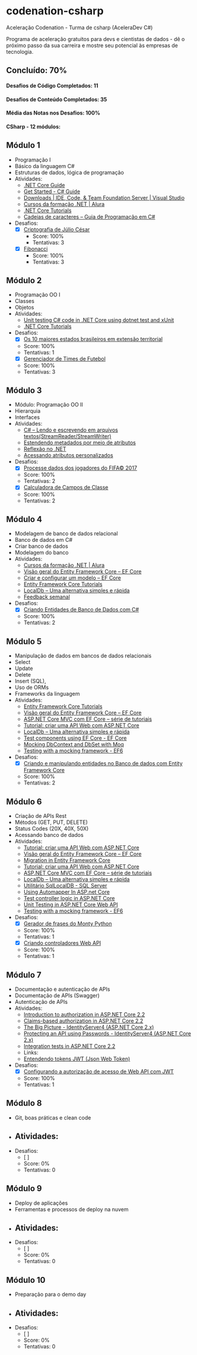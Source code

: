 # codenation-csharp
Aceleração Codenation - Turma de csharp (AceleraDev C#)

Programa de aceleração gratuitos para devs e cientistas de dados - dê o próximo passo da sua carreira e mostre seu potencial às empresas de tecnologia.

## Concluído: 70%

#### Desafios de Código Completados: 11
#### Desafios de Conteúdo Completados: 35
#### Média das Notas nos Desafios: 100%
#### CSharp - 12 módulos:

## Módulo 1 
- Programação I
- Básico da linguagem C#
- Estruturas de dados, lógica de programação
- Atividades:
  - [.NET Core Guide](https://docs.microsoft.com/en-us/dotnet/core/)
  - [Get Started - C# Guide](https://docs.microsoft.com/en-us/dotnet/csharp/getting-started/)
  - [Downloads | IDE, Code, & Team Foundation Server | Visual Studio](https://visualstudio.microsoft.com/downloads/)
  - [Cursos da formação .NET | Alura](https://www.alura.com.br/formacao-dotnet)
  - [.NET Core Tutorials](https://docs.microsoft.com/en-us/dotnet/core/tutorials/)
  - [Cadeias de caracteres – Guia de Programação em C#](https://docs.microsoft.com/pt-br/dotnet/csharp/programming-guide/strings/)
- Desafios:
  - [X] [Criptografia de Júlio César](https://www.codenation.dev/private-journey/csharp-florianopolis-1/challenge/csharp-2)
    - Score: 100%
	- Tentativas: 3
  - [X] [Fibonacci](https://www.codenation.dev/private-journey/csharp-florianopolis-1/challenge/csharp-0)
    - Score: 100%
	- Tentativas: 3

## Módulo 2 
- Programação OO I
- Classes
- Objetos
- Atividades:
  - [Unit testing C# code in .NET Core using dotnet test and xUnit](https://docs.microsoft.com/en-us/dotnet/core/testing/unit-testing-with-dotnet-test)
  - [.NET Core Tutorials](https://docs.microsoft.com/en-us/dotnet/core/tutorials/)
- Desafios:
  - [X] [Os 10 maiores estados brasileiros em extensão territorial](https://www.codenation.dev/private-journey/csharp-florianopolis-1/challenge/csharp-3)
   - Score: 100%
   - Tentativas: 1
  - [X] [Gerenciador de Times de Futebol](https://www.codenation.dev/private-journey/csharp-florianopolis-1/challenge/csharp-1)
   - Score: 100%
   - Tentativas: 3

## Módulo 3
- Módulo: Programação OO II
- Hierarquia
- Interfaces
- Atividades:
  - [C# – Lendo e escrevendo em arquivos textos(StreamReader/StreamWriter)](https://imasters.com.br/back-end/c-lendo-e-escrevendo-em-arquivos-textos-streamreaderstreamwriter)
  - [Estendendo metadados por meio de atributos](https://docs.microsoft.com/pt-br/dotnet/standard/attributes/)
  - [Reflexão no .NET](https://docs.microsoft.com/pt-br/dotnet/framework/reflection-and-codedom/reflection)
  - [Acessando atributos personalizados](https://docs.microsoft.com/pt-br/dotnet/framework/reflection-and-codedom/accessing-custom-attributes)
- Desafios:
  - [X] [Processe dados dos jogadores do FIFA© 2017](https://www.codenation.dev/private-journey/csharp-florianopolis-1/challenge/csharp-4)
   - Score: 100%
   - Tentativas: 2
  - [X] [Calculadora de Campos de Classe](https://www.codenation.dev/private-journey/csharp-florianopolis-1/challenge/csharp-6)
   - Score: 100%
   - Tentativas: 2
   
## Módulo 4
- Modelagem de banco de dados relacional
- Banco de dados em C#
- Criar banco de dados
- Modelagem do banco
- Atividades:
  - [Cursos da formação .NET | Alura](https://www.alura.com.br/formacao-dotnet)
  - [Visão geral do Entity Framework Core – EF Core](https://docs.microsoft.com/pt-br/ef/core/)
  - [Criar e configurar um modelo – EF Core](https://docs.microsoft.com/pt-br/ef/core/modeling/)
  - [Entity Framework Core Tutorials](https://www.entityframeworktutorial.net/efcore/entity-framework-core.aspx)
  - [LocalDb – Uma alternativa simples e rápida](https://codigoecafe.com/2013/03/12/localdb-uma-alternativa-simples-e-rapida/)
  - [Feedback semanal](https://docs.google.com/forms/d/e/1FAIpQLSflgmua64bKv8W7HGSPOwUw22eNVGuA6oo4kTbKTIgy8MuGgA/viewform)
- Desafios:
  - [X] [Criando Entidades de Banco de Dados com C#](https://www.codenation.dev/private-journey/csharp-florianopolis-1/challenge/csharp-7)
   - Score: 100%
   - Tentativas: 2
   
## Módulo 5
- Manipulação de dados em bancos de dados relacionais
- Select
- Update 
- Delete 
- Insert (SQL), 
- Uso de ORMs 
- Frameworks da linguagem
- Atividades:
  - [Entity Framework Core Tutorials](https://www.entityframeworktutorial.net/efcore/entity-framework-core.aspx)
  - [Visão geral do Entity Framework Core – EF Core](https://docs.microsoft.com/pt-br/ef/core/)
  - [ASP.NET Core MVC com EF Core – série de tutoriais](https://docs.microsoft.com/pt-br/aspnet/core/data/ef-mvc/?view=aspnetcore-2.2)
  - [Tutorial: criar uma API Web com ASP.NET Core](https://docs.microsoft.com/pt-br/aspnet/core/tutorials/first-web-api?view=aspnetcore-2.2&tabs=visual-studio)
  - [LocalDb – Uma alternativa simples e rápida](https://codigoecafe.com/2013/03/12/localdb-uma-alternativa-simples-e-rapida/)
  - [Test components using EF Core - EF Core](https://docs.microsoft.com/en-us/ef/core/miscellaneous/testing/)
  - [Mocking DbContext and DbSet with Moq](https://www.jankowskimichal.pl/en/2016/01/mocking-dbcontext-and-dbset-with-moq/)
  - [Testing with a mocking framework - EF6](https://docs.microsoft.com/en-us/ef/ef6/fundamentals/testing/mocking)
- Desafios:
  - [X] [Criando e manipulando entidades no Banco de dados com Entity Framework Core](https://www.codenation.dev/private-journey/csharp-florianopolis-1/challenge/csharp-8)
   - Score: 100%
   - Tentativas: 2

## Módulo 6
- Criação de APIs Rest
- Métodos (GET, PUT, DELETE)	
- Status Codes (20X, 40X, 50X)
- Acessando banco de dados
- Atividades:
  - [Tutorial: criar uma API Web com ASP.NET Core](https://docs.microsoft.com/pt-br/aspnet/core/tutorials/first-web-api?view=aspnetcore-2.2&tabs=visual-studio)
  - [Visão geral do Entity Framework Core – EF Core](https://docs.microsoft.com/pt-br/ef/core/)
  - [Migration in Entity Framework Core](https://www.entityframeworktutorial.net/efcore/entity-framework-core-migration.aspx)
  - [Tutorial: criar uma API Web com ASP.NET Core](https://docs.microsoft.com/pt-br/aspnet/core/tutorials/first-web-api?view=aspnetcore-2.2&tabs=visual-studio)
  - [ASP.NET Core MVC com EF Core – série de tutoriais](https://docs.microsoft.com/pt-br/aspnet/core/data/ef-mvc/?view=aspnetcore-2.2)
  - [LocalDb – Uma alternativa simples e rápida](https://codigoecafe.com/2013/03/12/localdb-uma-alternativa-simples-e-rapida/)
  - [Utilitário SqlLocalDB - SQL Server](https://docs.microsoft.com/pt-br/sql/tools/sqllocaldb-utility?view=sql-server-2017)
  - [Using Automapper In ASP.net Core](https://dotnetcoretutorials.com/2017/09/23/using-automapper-asp-net-core/)
  - [Test controller logic in ASP.NET Core](https://docs.microsoft.com/en-us/aspnet/core/mvc/controllers/testing?view=aspnetcore-2.2)
  - [Unit Testing in ASP.NET Core Web API](https://code-maze.com/unit-testing-aspnetcore-web-api/)
  - [Testing with a mocking framework - EF6](https://docs.microsoft.com/en-us/ef/ef6/fundamentals/testing/mocking)
- Desafios:
  - [X] [Gerador de frases do Monty Python](https://www.codenation.dev/private-journey/csharp-florianopolis-1/challenge/csharp-5)
   - Score: 100%
   - Tentativas: 1
  - [X] [Criando controladores Web API](https://www.codenation.dev/private-journey/csharp-florianopolis-1/challenge/csharp-9)
   - Score: 100%
   - Tentativas: 1

## Módulo 7 
- Documentação e autenticação de APIs
- Documentação de APIs (Swagger) 
- Autenticação de APIs
- Atividades: 
  - [Introduction to authorization in ASP.NET Core 2.2](https://docs.microsoft.com/en-us/aspnet/core/security/authorization/introduction?view=aspnetcore-2.2)
  - [Claims-based authorization in ASP.NET Core 2.2](https://docs.microsoft.com/en-us/aspnet/core/security/authorization/claims?view=aspnetcore-2.2)
  - [The Big Picture - IdentityServer4 (ASP.NET Core 2.x)](http://docs.identityserver.io/en/aspnetcore2/intro/big_picture.html)
  - [Protecting an API using Passwords - IdentityServer4 (ASP.NET Core 2.x)](http://docs.identityserver.io/en/aspnetcore2/quickstarts/2_resource_owner_passwords.html)
  - [Integration tests in ASP.NET Core 2.2](https://docs.microsoft.com/en-us/aspnet/core/test/integration-tests?view=aspnetcore-2.2)
  - Links:
   - [Entendendo tokens JWT (Json Web Token)](https://medium.com/tableless/entendendo-tokens-jwt-json-web-token-413c6d1397f6)
- Desafios:
  - [X] [Configurando a autorização de acesso de Web API com JWT](https://www.codenation.dev/private-journey/csharp-florianopolis-1/challenge/csharp-10)
   - Score: 100%
   - Tentativas: 1

## Módulo 8 
- Git, boas práticas e clean code
- Atividades:
  - 
- Desafios:
  - [ ] 
   - Score: 0%
   - Tentativas: 0

## Módulo 9
- Deploy de aplicações
- Ferramentas e processos de deploy na nuvem
- Atividades:
  - 
- Desafios:
  - [ ] 
   - Score: 0%
   - Tentativas: 0

## Módulo 10
- Preparação para o demo day  
- Atividades:
  - 
- Desafios:
  - [ ] 
   - Score: 0%
   - Tentativas: 0
